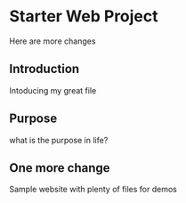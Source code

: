 # Starter Web Project
Here are more changes
## Introduction
Intoducing my great file
## Purpose
what is the purpose in life?
## One more change
Sample website with plenty of files for demos